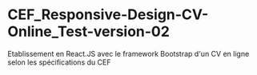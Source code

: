 # CEF_Responsive-Design-CV-Online_Test-version-02
Etablissement en React.JS avec le framework Bootstrap d'un CV en ligne selon les spécifications du CEF
